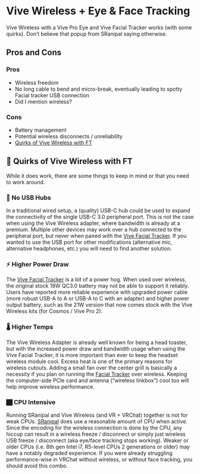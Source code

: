 # Vive Wireless + Eye & Face Tracking
Vive Wireless with a Vive Pro Eye and Vive Facial Tracker works (with some quirks). 
Don’t believe that popup from SRanipal saying otherwise.

## Pros and Cons
### Pros
* Wireless freedom
* No long cable to bend and micro-break, eventually leading to spotty Facial tracker USB connection
* Did I mention wireless?
### Cons
* Battery management
* Potential wireless disconnects / unreliability
* [Quirks of Vive Wireless with FT](#-quirks-of-vive-wireless-with-ft)

## 🤔 Quirks of Vive Wireless with FT
While it does work, there are some things to keep in mind or that you need to work around.

### 🔌 No USB Hubs
In a traditional wired setup, a (quality) USB-C hub could be used to expand the connectivity of the single USB-C 3.0 peripheral port. 
This is not the case when using the Vive Wireless adapter, where bandwidth is already at a premium. 
Multiple other devices may work over a hub connected to the peripheral port, but never when paired with the [Vive Facial Tracker](face-tracker.mdx). 
If you wanted to use the USB port for other modifications (alternative mic, alternative headphones, etc.) you will need to find another solution.

### ⚡ Higher Power Draw
The [Vive Facial Tracker](face-tracker.mdx) is a bit of a power hog. 
When used over wireless, the original stock 18W QC3.0 battery may not be able to support it reliably. 
Users have reported more reliable experience with upgraded power cable (more robust USB-A to A or USB-A to C with an adapter) and higher power output battery, such as the 21W version that now comes stock with the Vive Wireless kits (for Cosmos / Vive Pro 2).

### 🌡 Higher Temps
The Vive Wireless Adapter is already well known for being a head toaster, but with the increased power draw and bandwidth usage when using the Vive Facial Tracker, it is more important than ever to keep the headset wireless module cool. 
Excess heat is one of the primary reasons for wireless cutouts. 
Adding a small fan over the center grill is basically a necessity if you plan on running the [Facial Tracker](face-tracker.mdx) over wireless. 
Keeping the computer-side PCIe card and antenna (“wireless linkbox”) cool too will help improve wireless performance.

### 🏿 CPU Intensive
Running SRanipal and Vive Wireless (and VR + VRChat) together is not for weak CPUs. 
[SRanipal](../../tutorial-modules/sranipal.mdx) does use a reasonable amount of CPU when active. 
Since the encoding for the wireless connection is done by the CPU, any hiccup can result in a wireless freeze / disconnect or simply just wireless USB freeze / disconnect (aka eye/face tracking stops working). 
Weaker or older CPUs (i.e. 8th gen Intel i7, R5-level CPUs 2 generations or older) may have a notably degraded experience. 
If you were already struggling performance-wise in VRChat without wireless, or without face tracking, you should avoid this combo.